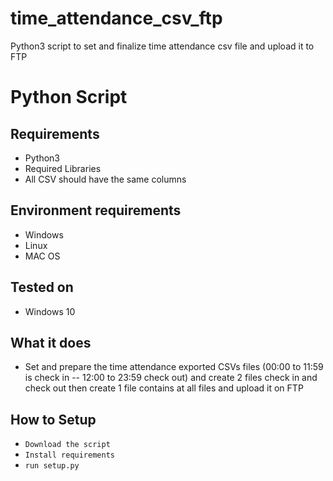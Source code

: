 # time_attendance_csv_ftp
Python3 script to set and finalize time attendance csv file and upload it to FTP
# Python Script
## Requirements
* Python3
* Required Libraries
* All CSV should have the same columns
## Environment requirements
* Windows
* Linux
* MAC OS
## Tested on
* Windows 10
## What it does
* Set and prepare the time attendance exported CSVs files (00:00 to 11:59 is check in  --  12:00 to 23:59 check out)
and create 2 files check in and check out then create 1 file contains at all files and upload it on FTP 
## How to Setup
* ``` Download the script ```
* ``` Install requirements ```
* ``` run setup.py ```

